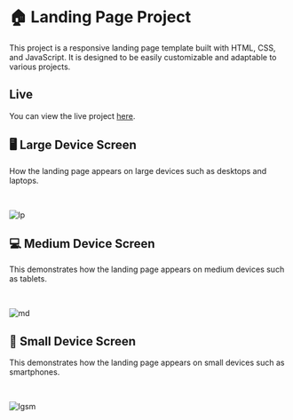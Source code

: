 
<h1>🏠 Landing Page Project</h1>
<p>
  This project is a responsive landing page template built with HTML, CSS, and JavaScript. It is designed to be easily customizable and adaptable to various projects.
</p>

## Live
<p>
  You can view the live project <a href="https://landing-page2-c8rpa0caq-aya-osamas-projects.vercel.app">here</a>.
</p>
</div>

<h2>🖥️ Large Device Screen</h2>
<p>
  How the landing page appears on large devices such as
  desktops and laptops.
</p>
<br/>

![lp](https://github.com/user-attachments/assets/081f2e95-f73d-43c4-bcac-137fc103b00b)

<h2>💻 Medium Device Screen</h2>
<p>
  This demonstrates how the landing page appears on medium devices such as
  tablets.
</p>
<br/>

![md](https://github.com/user-attachments/assets/af40a3b4-69be-4f0d-87cc-e43b2242c543)


<h2>📱 Small Device Screen</h2>
  <p>
  This demonstrates how the landing page appears on small devices such as
  smartphones.
</p>
<br/>

![lgsm](https://github.com/user-attachments/assets/2fa60bfb-bd11-4f96-84f1-5eeea43e1758)

